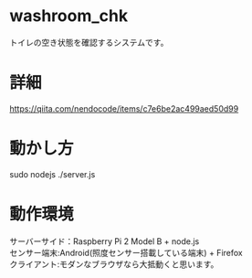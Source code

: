 # washroom_chk
トイレの空き状態を確認するシステムです。

# 詳細
https://qiita.com/nendocode/items/c7e6be2ac499aed50d99

# 動かし方
sudo nodejs ./server.js

# 動作環境
サーバーサイド：Raspberry Pi 2 Model B + node.js<br>
センサー端末:Android(照度センサー搭載している端末) + Firefox<br>
クライアント:モダンなブラウザなら大抵動くと思います。<br>
